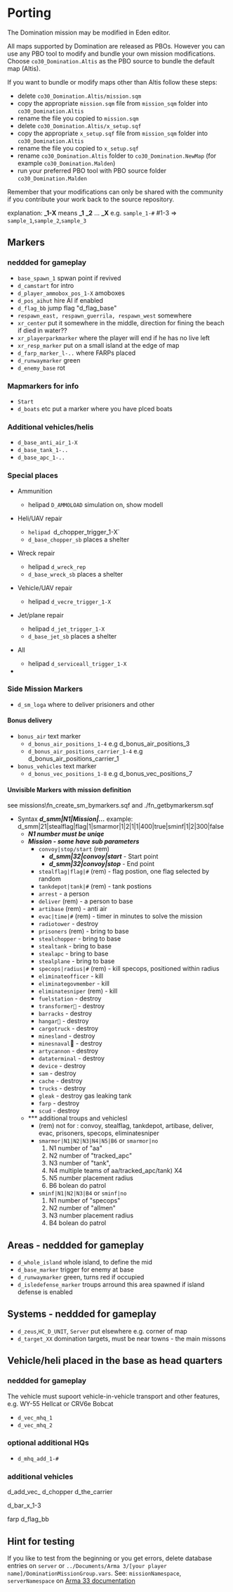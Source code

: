 # Porting 

The Domination mission may be modified in Eden editor.

All maps supported by Domination are released as PBOs.  However you can use any PBO tool to modify and bundle your own mission modifications.  Choose `co30_Domination.Altis` as the PBO source to bundle the default map (Altis).

If you want to bundle or modify maps other than Altis follow these steps:

* delete `co30_Domination.Altis/mission.sqm`
* copy the appropriate `mission.sqm` file from `mission_sqm` folder into `co30_Domination.Altis`
* rename the file you copied to `mission.sqm`
* delete `co30_Domination.Altis/x_setup.sqf`
* copy the appropriate `x_setup.sqf` file from `mission_sqm` folder into `co30_Domination.Altis`
* rename the file you copied to `x_setup.sqf`
* rename `co30_Domination.Altis` folder to `co30_Domination.NewMap` (for example `co30_Domination.Malden`)
* run your preferred PBO tool with PBO source folder `co30_Domination.Malden`

Remember that your modifications can only be shared with the community if you contribute your work back to the source repository.


explanation: **_1-X** means **_1** **_2** ... **_X**
e.g. `sample_1-#` #1-3 => `sample_1`,`sample_2`,`sample_3`
## Markers
### neddded for gameplay
- `base_spawn_1` spwan point if revived
- `d_camstart` for intro
- `d_player_ammobox_pos_1-X`	amoboxes
- `d_pos_aihut`	hire AI if enabled
- `d_flag_bb` jump flag  "d_flag_base"
- `respawn_east, respawn_guerrila, respawn_west`	somewhere
- `xr_center`	put it somewhere in the middle, direction for fining the beach if died in water??
- `xr_playerparkmarker`	where the player will end if he has no live left
- `xr_resp_marker` 	put on a small island at the edge of map
- `d_farp_marker_l-..`	where FARPs placed
- `d_runwaymarker` green
- `d_enemy_base` rot

### Mapmarkers for info
- `Start`
- `d_boats` etc	put a marker where you have plced boats

### Additional vehicles/helis
- `d_base_anti_air_1-X`
- `d_base_tank_1-..`
- `d_base_apc_1-..`


### Special places
- Ammunition 
	- helipad `D_AMMOLOAD` simulation on, show modell 
- Heli/UAV repair
	- `helipad `d_chopper_trigger_1-X`
	- `d_base_chopper_sb`	places a shelter
- Wreck repair
	- helipad `d_wreck_rep`
	- `d_base_wreck_sb` places a shelter
- Vehicle/UAV repair
	- helipad `d_vecre_trigger_1-X`
- Jet/plane repair
	- helipad `d_jet_trigger_1-X`
	- `d_base_jet_sb` places a shelter
- All
	- helipad `d_serviceall_trigger_1-X`


	
-

### Side Mission Markers
- `d_sm_loga`		where to deliver prisioners and other 
#### Bonus delivery
- `bonus_air`	text marker
	- `d_bonus_air_positions_1-4`	e.g d_bonus_air_positions_3
	- `d_bonus_air_positions_carrier_1-4` e.g d_bonus_air_positions_carrier_1
- `bonus_vehicles` text marker	
	- `d_bonus_vec_positions_1-8`	e.g d_bonus_vec_positions_7
#### Unvisible Markers with mission definition 
see missions\fn_create_sm_bymarkers.sqf and  ./fn_getbymarkersm.sqf
- Syntax ***d_smm|N1|Mission|...*** example: d_smm|21|stealflag|flag|1|smarmor|1|2|1|1|400|true|sminf|1|2|300|false
	- ***N1 number must be uniqe***
	- ***Mission - some have sub parameters*** 
		- `convoy|stop/start` (rem)
			- ***d_smm|32|convoy|start*** - Start point
			- ***d_smm|32|convoy|stop*** - End point
		- `stealflag|flag|#` (rem) - flag postion, one flag selected by random
		- `tankdepot|tank|#` (rem) - tank postions
		- `arrest` - a person
		- `deliver` (rem) - a person to base
		- `artibase` (rem) - anti air
		- `evac|time|#` (rem) - timer in minutes to solve the  mission
		- `radiotower` - destroy
		- `prisoners` (rem) - bring to base
		- `stealchopper` - bring to base
		- `stealtank` - bring to base
		- `stealapc` - bring to base
		- `stealplane` - bring to base
		- `specops|radius|#` (rem) - kill specops, positioned within radius
		- `eliminateofficer` - kill
		- `eliminategovmember` - kill
		- `eliminatesniper` (rem) - kill
		- `fuelstation` - destroy
		- `transformer` - destroy
		- `barracks` - destroy
		- `hangar` - destroy
		- `cargotruck` - destroy
		- `minesland` - destroy
		- `minesnaval` - destroy
		- `artycannon` - destroy
		- `dataterminal` - destroy
		- `device` - destroy
		- `sam` - destroy
		- `cache` - destroy
		- `trucks` - destroy
		- `gleak` - destroy gas leaking tank
		- `farp` - destroy
		- `scud` - destroy
	- *** additional troups and vehiclesl
		- (rem) not for : convoy, stealflag, tankdepot, artibase, deliver, evac, prisoners, specops, eliminatesniper
		- `smarmor|N1|N2|N3|N4|N5|B6` or `smarmor|no`
			1. N1 number of "aa"
			2. N2 number of "tracked_apc"
			3. N3 number of "tank", 
			4. N4 multiple teams of aa/tracked_apc/tank) X4
			5. N5 number placement radius 
			6. B6 bolean do patrol
		- `sminf|N1|N2|N3|B4` or `sminf|no`
			1. N1 number of "specops"
			2. N2 number of "allmen"
			3. N3 number placement radius 
			4. B4 bolean do patrol 

## Areas - neddded for gameplay
- `d_whole_island`	whole island, to define the mid
- `d_base_marker`	trigger for enemy at base
- `d_runwaymarker` 	green, turns red if occupied
- `d_isledefense_marker`	troups arround this area spawned if island defense is enabled

## Systems - neddded for gameplay
- `d_zeus`,`HC_D_UNIT`, `Server`	put elsewhere e.g. corner of map
- `d_target_XX`	domination targets, must be near towns - the main missons

## Vehicle/heli placed in the base as head quarters
### neddded for gameplay
The vehicle must supoort vehicle-in-vehicle transport and other features, e.g. WY-55 Hellcat or CRV6e Bobcat
- `d_vec_mhq_1` 
- `d_vec_mhq_2`
### optional additional HQs
- `d_mhq_add_1-#` 
### additional vehicles
d_add_vec_
d_chopper
d_the_carrier

d_bar_x_1-3

farp d_flag_bb

## Hint for testing
If you like to test from the beginning or you get errors, delete database entries on `server` or `../Documents/Arma 3/[your player name]/DominationMissionGroup.vars`.
See: `missionNamespace`, `serverNamespace` on [Arma 33 documentation](https://community.bistudio.com/wiki/Category:Arma_3)
